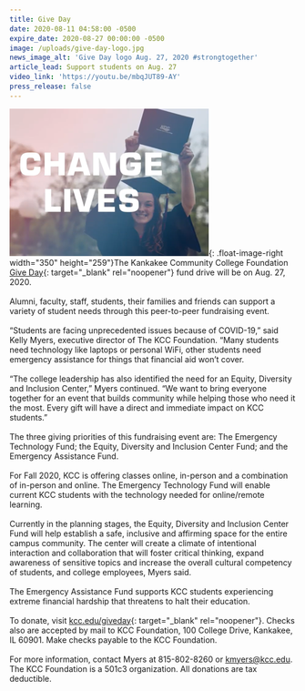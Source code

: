 ```yaml
---
title: Give Day
date: 2020-08-11 04:58:00 -0500
expire_date: 2020-08-27 00:00:00 -0500
image: /uploads/give-day-logo.jpg
news_image_alt: 'Give Day logo Aug. 27, 2020 #strongtogether'
article_lead: Support students on Aug. 27
video_link: 'https://youtu.be/mbqJUT89-AY'
press_release: false
---
```


![](/uploads/change-lives---sm.png){: .float-image-right width="350" height="259"}The Kankakee Community College Foundation [Give Day](http://www.kcc.edu/giveday){: target="_blank" rel="noopener"} fund drive will be on Aug. 27, 2020.<br><br>Alumni, faculty, staff, students, their families and friends can support a variety of student needs through this peer-to-peer fundraising event.&nbsp;<br><br>“Students are facing unprecedented issues because of COVID-19,” said Kelly Myers, executive director of The KCC Foundation. “Many students need technology like laptops or personal WiFi, other students need emergency assistance for things that financial aid won’t cover.&nbsp;<br><br>“The college leadership has also identified the need for an Equity, Diversity and Inclusion Center,” Myers continued. “We want to bring everyone together for an event that builds community while helping those who need it the most. Every gift will have a direct and immediate impact on KCC students.”<br><br>The three giving priorities of this fundraising event are: The Emergency Technology Fund; the Equity, Diversity and Inclusion Center Fund; and the Emergency Assistance Fund.<br><br>For Fall 2020, KCC is offering classes online, in-person and a combination of in-person and online. The Emergency Technology Fund will enable current KCC students with the technology needed for online/remote learning.&nbsp;<br><br>Currently in the planning stages, the Equity, Diversity and Inclusion Center Fund will help establish a safe, inclusive and affirming space for the entire campus community. The center will create a climate of intentional interaction and collaboration that will foster critical thinking, expand awareness of sensitive topics and increase the overall cultural competency of students, and college employees, Myers said.<br><br>The Emergency Assistance Fund supports KCC students experiencing extreme financial hardship that threatens to halt their education.<br><br>To donate, visit [kcc.edu/giveday](https://www.kcc.edu/giveday){: target="_blank" rel="noopener"}. Checks also are accepted by mail to KCC Foundation, 100 College Drive, Kankakee, IL 60901. Make checks payable to the KCC Foundation.&nbsp;<br><br>For more information, contact Myers at 815-802-8260 or [kmyers@kcc.edu](mailto:kmyers@kcc.edu). The KCC Foundation is a 501c3 organization. All donations are tax deductible.<br>&nbsp;
